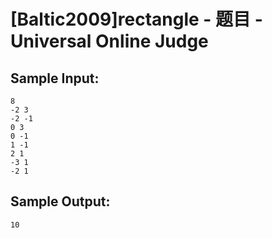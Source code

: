 # [Baltic2009]rectangle - 题目 - Universal Online Judge


## Sample Input: 
```
8
-2 3
-2 -1
0 3
0 -1
1 -1
2 1
-3 1
-2 1

```

## Sample Output: 
```
10
```

